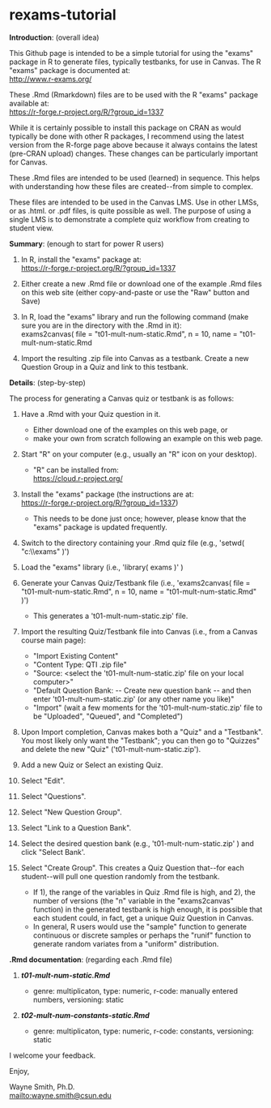 # rexams-tutorial

**Introduction**: (overall idea)

This Github page is intended to be a simple tutorial for using the "exams" package in R to generate files, typically testbanks, for use in Canvas.
 The R "exams" package is documented at:\
http://www.r-exams.org/

These .Rmd (Rmarkdown) files are to be used with the R "exams" package available at:\
https://r-forge.r-project.org/R/?group_id=1337

While it is certainly possible to install this package on CRAN as would typically be done with other R packages,
 I recommend using the latest version from the R-forge page above because it always contains the latest (pre-CRAN upload) changes.
 These changes can be particularly important for Canvas.

These .Rmd files are intended to be used (learned) in sequence.  This helps with understanding how these files are created--from simple to complex.

These files are intended to be used in the Canvas LMS.  Use in other LMSs, or as .html. or .pdf files, is quite possible as well.
 The purpose of using a single LMS is to demonstrate a complete quiz workflow from creating to student view.


**Summary**: (enough to start for power R users)

1. In R, install the "exams" package at:\
https://r-forge.r-project.org/R/?group_id=1337

2. Either create a new .Rmd file or download one of the example .Rmd files on this web site (either copy-and-paste or use the "Raw" button and Save)

3. In R, load the "exams" library and run the following command (make sure you are in the directory with the .Rmd in it):\
exams2canvas( file = "t01-mult-num-static.Rmd", n = 10, name = "t01-mult-num-static.Rmd

4. Import the resulting .zip file into Canvas as a testbank.  Create a new Question Group in a Quiz and link to this testbank.


**Details**: (step-by-step)

The process for generating a Canvas quiz or testbank is as follows:

1. Have a .Rmd with your Quiz question in it.
    * Either download one of the examples on this web page, or
    * make your own from scratch following an example on this web page.

2. Start "R" on your computer (e.g., usually an "R" icon on your desktop).
    * "R" can be installed from:\
https://cloud.r-project.org/

3. Install the "exams" package (the instructions are at:\
https://r-forge.r-project.org/R/?group_id=1337)
    * This needs to be done just once; however, please know that the "exams" package is updated frequently.

4. Switch to the directory containing your .Rmd quiz file (e.g., 'setwd( "c:\\\exams" )')

5. Load the "exams" library (i.e., 'library( exams )' )

6. Generate your Canvas Quiz/Testbank file (i.e., 'exams2canvas( file = "t01-mult-num-static.Rmd", n = 10, name = "t01-mult-num-static.Rmd" )')
    * This generates a 't01-mult-num-static.zip' file.

7. Import the resulting Quiz/Testbank file into Canvas (i.e., from a Canvas course main page):
    * "Import Existing Content"
    * "Content Type: QTI .zip file"
    * "Source: <select the 't01-mult-num-static.zip' file on your local computer>"
    * "Default Question Bank: -- Create new question bank -- and then enter 't01-mult-num-static.zip' (or any other name you like)"
    * "Import" (wait a few moments for the 't01-mult-num-static.zip' file to be "Uploaded", "Queued", and "Completed")

8. Upon Import completion, Canvas makes both a "Quiz" and a "Testbank".
 You most likely only want the "Testbank"; you can then go to "Quizzes" and delete the new "Quiz" ('t01-mult-num-static.zip').

9. Add a new Quiz or Select an existing Quiz.

10. Select "Edit".

11. Select "Questions".

12. Select "New Question Group".

13. Select "Link to a Question Bank".

14. Select the desired question bank (e.g., 't01-mult-num-static.zip' ) and click "Select Bank'.

15. Select "Create Group".  This creates a Quiz Question that--for each student--will pull one question randomly from the testbank.
    * If 1), the range of the variables in Quiz .Rmd file is high, and 2), the number of versions (the "n" variable in the "exams2canvas" function) in the generated testbank is high enough, it is possible that each student could, in fact, get a unique Quiz Question in Canvas.
    * In general, R users would use the "sample" function to generate continuous or discrete samples or perhaps the "runif" function to generate random variates from a "uniform" distribution.


**.Rmd documentation**: (regarding each .Rmd file)

1. ***t01-mult-num-static.Rmd***
    * genre: multiplicaton, type: numeric, r-code: manually entered numbers, versioning: static

2. ***t02-mult-num-constants-static.Rmd***
    * genre: multiplicaton, type: numeric, r-code: constants, versioning: static

I welcome your feedback.


Enjoy,

Wayne Smith, Ph.D.\
<mailto:wayne.smith@csun.edu>

